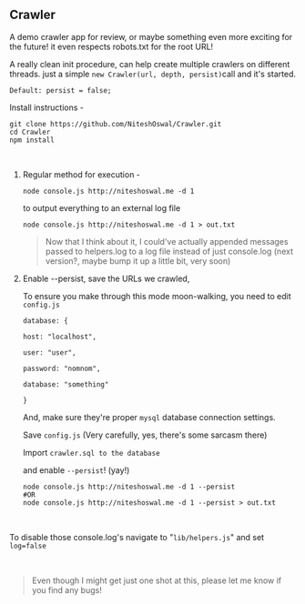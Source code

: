 Crawler
-------

A demo crawler app for review, or maybe something even more exciting for the
future! it even respects robots.txt for the root URL!

A really clean init procedure, can help create multiple crawlers on different
threads. just a simple `new Crawler(url, depth, persist)`call and it's started.

`Default: persist = false;`

Install instructions -

~~~~~~~~~~~~~~~~~~~~~~~~~~~~~~~~~~~~~~~~~~~~~~~~~~~~~~~~~~~~~~~~~~~~~~~~~~~~~~~~
git clone https://github.com/NiteshOswal/Crawler.git
cd Crawler
npm install
~~~~~~~~~~~~~~~~~~~~~~~~~~~~~~~~~~~~~~~~~~~~~~~~~~~~~~~~~~~~~~~~~~~~~~~~~~~~~~~~

 

1.  Regular method for execution -

    ~~~~~~~~~~~~~~~~~~~~~~~~~~~~~~~~~~~~~~~~~~~~~~~~~~~~~~~~~~~~~~~~~~~~~~~~~~~~
    node console.js http://niteshoswal.me -d 1
    ~~~~~~~~~~~~~~~~~~~~~~~~~~~~~~~~~~~~~~~~~~~~~~~~~~~~~~~~~~~~~~~~~~~~~~~~~~~~

    to output everything to an external log file

    ~~~~~~~~~~~~~~~~~~~~~~~~~~~~~~~~~~~~~~~~~~~~~~~~~~~~~~~~~~~~~~~~~~~~~~~~~~~~
    node console.js http://niteshoswal.me -d 1 > out.txt
    ~~~~~~~~~~~~~~~~~~~~~~~~~~~~~~~~~~~~~~~~~~~~~~~~~~~~~~~~~~~~~~~~~~~~~~~~~~~~

    >   Now that I think about it, I could've actually appended messages passed
    >   to helpers.log to a log file instead of just console.log (next version?,
    >   maybe bump it up a little bit, very soon)

2.  Enable --persist, save the URLs we crawled,

    To ensure you make through this mode moon-walking, you need to edit
    `config.js`

    `database: {`

    `host: "localhost",`

    `user: "user",`

    `password: "nomnom",`

    `database: "something"`

    `}`

    And, make sure they're proper `mysql` database connection settings.

    Save `config.js` (Very carefully, yes, there's some sarcasm there)

    Import `crawler.sql to the database`

    and enable `--persist`! (yay!)

    ~~~~~~~~~~~~~~~~~~~~~~~~~~~~~~~~~~~~~~~~~~~~~~~~~~~~~~~~~~~~~~~~~~~~~~~~~~~~
    node console.js http://niteshoswal.me -d 1 --persist
    #OR
    node console.js http://niteshoswal.me -d 1 --persist > out.txt
    ~~~~~~~~~~~~~~~~~~~~~~~~~~~~~~~~~~~~~~~~~~~~~~~~~~~~~~~~~~~~~~~~~~~~~~~~~~~~

 

To disable those console.log's navigate to "`lib/helpers.js`" and set
`log=false`

 

>   Even though I might get just one shot at this, please let me know if you
>   find any bugs!
